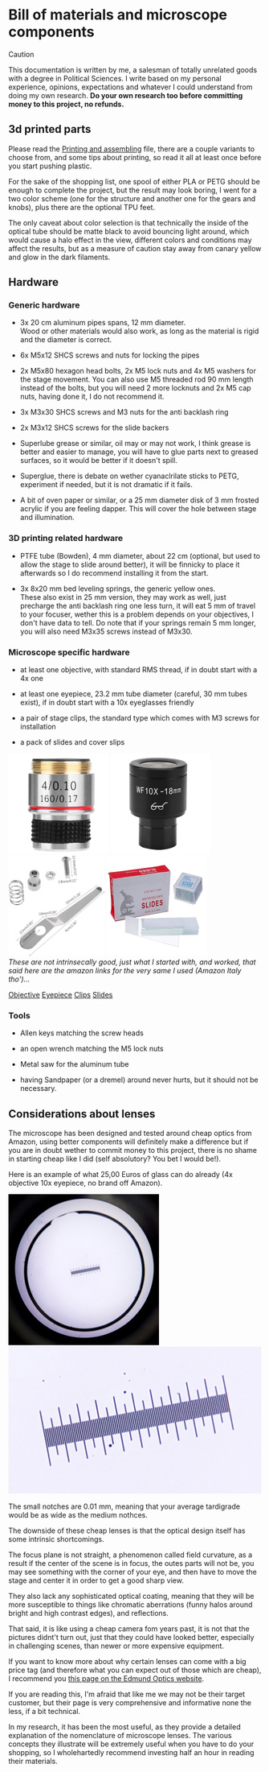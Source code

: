 # Bill of materials and microscope components

>[!CAUTION]
>This documentation is written by me, a salesman of totally unrelated goods with a degree in Political Sciences.  I write based on my personal experience, opinions, expectations and whatever I could understand from doing my own research.
>**Do your own research too before committing money to this project, no refunds.**

## 3d printed parts

Please read the [Printing and assembling](/Printing_and_assembling.md) file, there are a couple variants to choose from, and some tips about printing, so read it all at least once before you start pushing plastic.

For the sake of the shopping list, one spool of either PLA or PETG should be enough to complete the project, but the result may look boring, I went for a two color scheme (one for the structure and another one for the gears and knobs), plus there are the optional TPU feet. 

The only caveat about color selection is that technically the inside of the optical tube should be matte black to avoid bouncing light around, which would cause a halo effect in the view, different colors and conditions may affect the results, but as a measure of caution stay away from canary yellow and glow in the dark filaments.

## Hardware

### Generic hardware

- 3x 20 cm aluminum pipes spans, 12 mm diameter.  
Wood or other materials would also work, as long as the material is rigid and the diameter is correct.

- 6x M5x12 SHCS screws and nuts for locking the pipes

- 2x M5x80 hexagon head bolts, 2x M5 lock nuts and 4x M5 washers for the stage movement.  You can also use M5 threaded rod 90 mm length instead of the bolts, but you will need 2 more locknuts and 2x M5 cap nuts, having done it, I do not recommend it.

- 3x M3x30 SHCS screws and M3 nuts for the anti backlash ring

- 2x M3x12 SHCS screws for the slide backers

- Superlube grease or similar, oil may or may not work, I think grease is better and easier to manage, you will have to glue parts next to greased surfaces, so it would be better if it doesn't spill.

- Superglue, there is debate on wether cyanaclrilate sticks to PETG, experiment if needed, but it is not dramatic if it fails.

- A bit of oven paper or similar, or a 25 mm diameter disk of 3 mm frosted acrylic if you are feeling dapper. This will cover the hole between stage and illumination.

### 3D printing related hardware

- PTFE tube (Bowden), 4 mm diameter, about 22 cm (optional, but used to allow the stage to slide around better), it will be finnicky to place it afterwards so I do recommend installing it from the start.

- 3x 8x20 mm bed leveling springs, the generic yellow ones.  
These also exist in 25 mm version, they may work as well, just precharge the anti backlash ring one less turn, it will eat 5 mm of travel to your focuser, wether this is a problem depends on your objectives, I don't have data to tell. 
Do note that if your springs remain 5 mm longer, you will also need M3x35 screws instead of M3x30.

### Microscope specific hardware

- at least one objective, with standard RMS thread, if in doubt start with a 4x one

- at least one eyepiece, 23.2 mm tube diameter (careful, 30 mm tubes exist), if in doubt start with a 10x eyeglasses friendly

- a pair of stage clips, the standard type which comes with M3 screws for installation  

- a pack of slides and cover slips

![/Pictures/cheap_objective.png](/Pictures/cheap_objective.png) ![/Pictures/cheap_eyepiece.png](/Pictures/cheap_eyepiece.png) ![/Pictures/Clips.png](/Pictures/Clips.png) ![/Pictures/slides.png](/Pictures/slides.png)  
_These are not intrinsecally good, just what I started with, and worked, that said here are the amazon links for the very same I used (Amazon Italy tho')..._

[Objective](https://www.amazon.it/dellobiettivo-obiettivi-acromatici-microscopio-biologico/dp/B07XRMMBRK/ref=sr_1_1_sspa?__mk_it_IT=%C3%85M%C3%85%C5%BD%C3%95%C3%91&crid=2NY08BKFBANIX&keywords=microscopio+lente+4x&qid=1706975572&s=industrial&sprefix=microscopio+lente+4%2Cindustrial%2C176&sr=1-1-spons&sp_csd=d2lkZ2V0TmFtZT1zcF9hdGY&psc=1)
[Eyepiece](https://www.amazon.it/Oculare-microscopio-WF002-G-grandangolare-regolabile/dp/B07NMLYC6X?pd_rd_w=Eui6O&content-id=amzn1.sym.96d1abda-aa11-4f46-aefd-d454143536ea&pf_rd_p=96d1abda-aa11-4f46-aefd-d454143536ea&pf_rd_r=RD4ZGR5EZV3XMWFMR19E&pd_rd_wg=lnUyw&pd_rd_r=a92d7860-4b5e-419b-b774-faf18eb14be3&pd_rd_i=B07NMLYC6X&psc=1&ref_=pd_bap_d_grid_rp_0_1_ec_ppx_yo2ov_dt_b_bia_item_t)
[Clips](https://www.amazon.it/unknows-portacampionatore-sconosciuti-Inossidabile-Applicazioni/dp/B0987PYLYM/ref=sr_1_4?__mk_it_IT=%C3%85M%C3%85%C5%BD%C3%95%C3%91&crid=EGTPWBC62ILR&keywords=clip+microscopio&qid=1706975423&s=electronics&sprefix=clip+microscopio%2Celectronics%2C160&sr=1-4)
[Slides](https://www.amazon.it/Huarew-microscopio-pre-puliti-contagocce-plastica/dp/B08Y75VR5Y/ref=sr_1_2_sspa?keywords=vetrini+microscopio&qid=1706975855&sr=8-2-spons&sp_csd=d2lkZ2V0TmFtZT1zcF9hdGY&psc=1)

### Tools

- Allen keys matching the screw heads

- an open wrench matching the M5 lock nuts

- Metal saw for the aluminum tube

- having Sandpaper (or a dremel) around never hurts, but it should not be necessary. 

## Considerations about lenses

The microscope has been designed and tested around cheap optics from Amazon, using better components will definitely make a difference but if you are in doubt wether to commit money to this project, there is no shame in starting cheap like I did (self absolutory? You bet I would be!).  

Here is an example of what 25,00 Euros of glass can do already (4x objective 10x eyepiece, no brand off Amazon).

![Pictures/example.jpeg](/Pictures/example.jpeg)![Pictures/example-crop.png](/Pictures/example-crop.png)

The small notches are 0.01 mm, meaning that your average tardigrade would be as wide as the medium nothces.

The downside of these cheap lenses is that the optical design itself has some intrinsic shortcomings.

The focus plane is not straight, a phenomenon called field curvature, as a result if the center of the scene is in focus, the outes parts will not be, you may see something with the corner of your eye, and then have to move the stage and center it in order to get a good sharp view. 

They also lack any sophisticated optical coating, meaning that they will be more susceptible to things like chromatic aberrations (funny halos around bright and high contrast edges), and reflections.

That said, it is like using a cheap camera fom years past, it is not that the pictures didnt't turn out, just that they could have looked better, especially in challenging scenes, than newer or more expensive equipment.

If you want to know more about why certain lenses can come with a big price tag (and therefore what you can expect out of those which are cheap), I recommend you [this page on the Edmund Optics website](https://www.edmundoptics.com/knowledge-center/application-notes/microscopy/understanding-microscopes-and-objectives/).

If you are reading this, I'm afraid that like me we may not be their target customer, but their page is very comprehensive and informative none the less, if a bit technical. 

In my research, it has been the most useful, as they provide a detailed explanation of the nomenclature of microscope lenses. The various concepts they illustrate will be extremely useful when you have to do your shopping, so I wholehartedly recommend investing half an hour in reading their materials.

